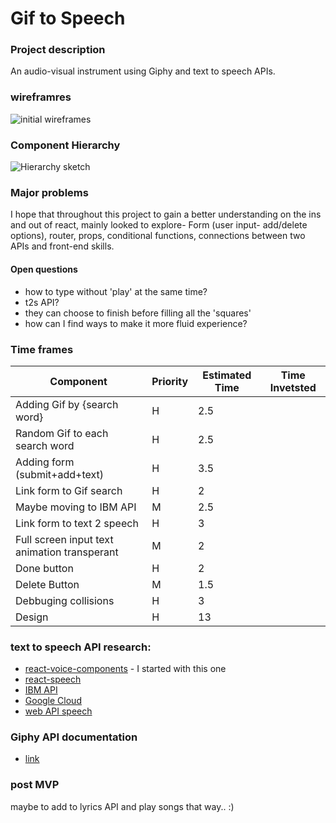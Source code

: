 # Gif to Speech 

### Project description 
An audio-visual instrument using Giphy and text to speech APIs.

### wireframres
![initial wireframes](https://i.imgur.com/40MRckk.png)

### Component Hierarchy
![Hierarchy sketch](https://i.imgur.com/wiiLKik.jpg)

### Major problems
I hope that throughout this project to gain a better understanding on the ins and out of react, mainly looked to explore- Form (user input- add/delete options), router, props, conditional functions, connections between two APIs and front-end skills. 

#### Open questions
- how to type without 'play' at the same time?
- t2s API?
- they can choose to finish before filling all the 'squares'
- how can I find ways to make it more fluid experience?


### Time frames
Component | Priority | Estimated Time | Time Invetsted 
--- | --- | --- | ---
Adding Gif by {search word} | H | 2.5 |
Random Gif to each search word | H | 2.5 |
Adding form (submit+add+text) | H | 3.5 |
Link form to Gif search | H | 2 |
Maybe moving to IBM API | M | 2.5 |
Link form to text 2 speech | H | 3 |
Full screen input text animation transperant | M | 2
Done button | H | 2
Delete Button | M | 1.5
Debbuging collisions | H | 3
Design | H | 13

### text to speech API research:
- [react-voice-components](https://github.com/grvcoelho/react-voice-components/) - I started with this one
- [react-speech](https://github.com/andrewkeig/react-speech)
- [IBM API](https://cloud.ibm.com/)
- [Google Cloud](https://cloud.google.com/text-to-speech/docs/reference/rest/)
- [web API speech](https://w3c.github.io/speech-api/#implementation-considerations)

### Giphy API documentation
- [link](https://developers.giphy.com/docs/)

### post MVP
maybe to add to lyrics API and play songs that way.. :)



